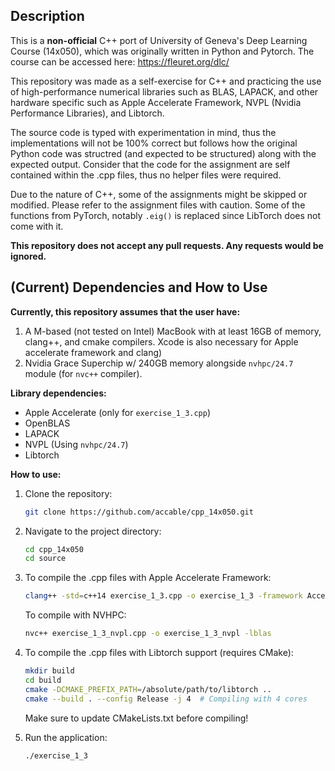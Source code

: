 ## Description

This is a **non-official** C++ port of University of Geneva's Deep Learning Course (14x050), which was originally written in Python and Pytorch. The course can be accessed here: https://fleuret.org/dlc/

This repository was made as a self-exercise for C++ and practicing the use of high-performance numerical libraries such as BLAS, LAPACK, and other hardware specific such as Apple Accelerate Framework, NVPL (Nvidia Performance Libraries), and Libtorch.

The source code is typed with experimentation in mind, thus the implementations will not be 100% correct but follows how the original Python code was structred (and expected to be structured) along with the expected output. Consider that the code for the assignment are self contained within the .cpp files, thus no helper files were required.

Due to the nature of C++, some of the assignments might be skipped or modified. Please refer to the assignment files with caution. Some of the functions from PyTorch, notably ```.eig()``` is replaced since LibTorch does not come with it.

**This repository does not accept any pull requests. Any requests would be ignored.**

## (Current) Dependencies and How to Use

**Currently, this repository assumes that the user have:**

1. A M-based (not tested on Intel) MacBook with at least 16GB of memory, clang++, and cmake compilers. Xcode is also necessary for Apple accelerate framework and clang)
2. Nvidia Grace Superchip w/ 240GB memory alongside ```nvhpc/24.7``` module (for ```nvc++``` compiler).

**Library dependencies:**

- Apple Accelerate (only for ```exercise_1_3.cpp```)
- OpenBLAS
- LAPACK
- NVPL (Using ```nvhpc/24.7```)
- Libtorch

**How to use:**

1.  Clone the repository:
    ```bash
    git clone https://github.com/accable/cpp_14x050.git
    ```

2.  Navigate to the project directory:
    ```bash
    cd cpp_14x050
    cd source
    ```

3.  To compile the .cpp files with Apple Accelerate Framework:
    ```bash
    clang++ -std=c++14 exercise_1_3.cpp -o exercise_1_3 -framework Accelerate -DACCELERATE_NEW_LAPACK
    ```

    To compile with NVHPC:
    ```bash
    nvc++ exercise_1_3_nvpl.cpp -o exercise_1_3_nvpl -lblas
    ```

4.  To compile the .cpp files with Libtorch support (requires CMake):
    ```bash
    mkdir build
    cd build
    cmake -DCMAKE_PREFIX_PATH=/absolute/path/to/libtorch ..
    cmake --build . --config Release -j 4  # Compiling with 4 cores
    ```
    Make sure to update CMakeLists.txt before compiling!

4.  Run the application:
    ```bash
    ./exercise_1_3
    ```
